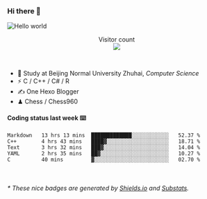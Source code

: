 ### Hi there 👋


<img src="https://raw.githubusercontent.com/sagar-viradiya/sagar-viradiya/master/resources/banner.png" alt="Hello world">
<p align="center"> 
  Visitor count<br/>
  <img src="https://profile-counter.glitch.me/youszoe/count.svg" />
</p>

<br/>


- 🍻  Study at Beijing Normal University Zhuhai, _Computer Science_
- ⚡  C / C++ / C# / R
- ✍️  One Hexo Blogger
- ♟  Chess / Chess960 


#### Coding status last week ⌨️

<!--START_SECTION:waka-->
```text
Markdown   13 hrs 13 mins  █████████████░░░░░░░░░░░░   52.37 % 
C++        4 hrs 43 mins   ████▓░░░░░░░░░░░░░░░░░░░░   18.71 % 
Text       3 hrs 32 mins   ███▓░░░░░░░░░░░░░░░░░░░░░   14.04 % 
YAML       2 hrs 35 mins   ██▓░░░░░░░░░░░░░░░░░░░░░░   10.27 % 
C          40 mins         ▓░░░░░░░░░░░░░░░░░░░░░░░░   02.70 % 
```
<!--END_SECTION:waka-->

<br/>

<center><img src="http://ghchart.rshah.org/409ba5/yousazoe" alt="" /></center>


<h6>* These nice badges are generated by <a href="https://shields.io/">Shields.io</a> and <a href="https://github.com/spencerwooo/Substats">Substats</a>.</h6>
